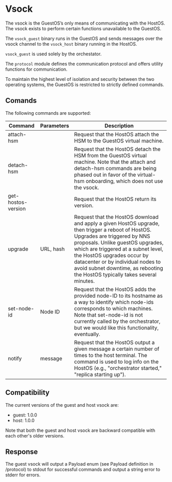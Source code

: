 # Vsock

The vsock is the GuestOS’s only means of communicating with the HostOS. The vsock exists to perform certain functions unavailable to the GuestOS.

The `vsock_guest` binary runs in the GuestOS and sends messages over the vsock channel to the `vsock_host` binary running in the HostOS.

`vsock_guest` is used solely by the orchestator.

The `protocol` module defines the communication protocol and offers utility functions for communication.

To maintain the highest level of isolation and security between the two operating systems, the GuestOS is restricted to strictly defined commands.

## Comands

The following commands are supported:

| Command               | Parameters | Description |
| --------------------  | --------- | --------------- |
| attach-hsm            |           | Request that the HostOS attach the HSM to the GuestOS virtual machine.  |
| detach-hsm            |           | Request that the HostOS detach the HSM from the GuestOS virtual machine. Note that the attach and detach-hsm commands are being phased out in favor of the virtual-hsm onboarding, which does not use the vsock. |
| get-hostos-version    |           | Request that the HostOS return its version.  |
| upgrade               | URL, hash | Request that the HostOS download and apply a given HostOS upgrade, then trigger a reboot of HostOS. Upgrades are triggered by NNS proposals. Unlike guestOS upgrades, which are triggered at a subnet level, the HostOS upgrades occur by datacenter or by individual nodes to avoid subnet downtime, as rebooting the HostOS typically takes several minutes. |
| set-node-id           | Node ID   | Request that the HostOS adds the provided node-ID to its hostname as a way to identify which node-ids corresponds to which machines. Note that set-node-id is not currently called by the orchestrator, but we would like this functionality, eventually.  |
| notify                | message   | Request that the HostOS output a given message a certain number of times to the host terminal. The command is used to log info on the HostOS (e.g., "orchestrator started," "replica starting up").  |

## Compatibility
The current versions of the guest and host vsock are:
* guest: 1.0.0
* host: 1.0.0

Note that both the guest and host vsock are backward compatible with each other's older versions.

## Response

The guest vsock will output a Payload enum (see Payload definition in /protocol) to stdout for successful commands and output a string error to stderr for errors.
